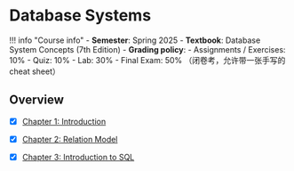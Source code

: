 # Database Systems

!!! info "Course info"
    - **Semester**: Spring 2025
    - **Textbook**: Database System Concepts (7th Edition)
    - **Grading policy**:
        - Assignments / Exercises: 10%
        - Quiz: 10%
        - Lab: 30%
        - Final Exam: 50% （闭卷考，允许带一张手写的 cheat sheet）

## Overview

- [x] [Chapter 1: Introduction](chapter1.md)
- [x] [Chapter 2: Relation Model](chapter2.md)
- [x] [Chapter 3: Introduction to SQL](chapter3.md)

